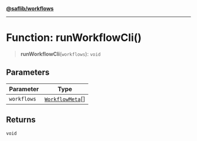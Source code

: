[**@saflib/workflows**](../index.md)

***

# Function: runWorkflowCli()

> **runWorkflowCli**(`workflows`): `void`

## Parameters

| Parameter | Type |
| ------ | ------ |
| `workflows` | [`WorkflowMeta`](../interfaces/WorkflowMeta.md)[] |

## Returns

`void`
